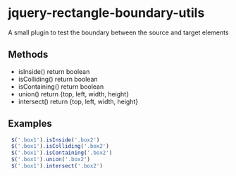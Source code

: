 # jquery-rectangle-boundary-utils
A small plugin to test the boundary between the source and target elements

## Methods

- isInside() return boolean
- isColliding() return boolean
- isContaining() return boolean
- union() return {top, left, width, height}
- intersect() return {top, left, width, height}

## Examples

```javascript
 $('.box1').isInside('.box2')
 $('.box1').isColliding('.box2')
 $('.box1').isContaining('.box2')
 $('.box1').union('.box2')
 $('.box1').intersect('.box2')
```
